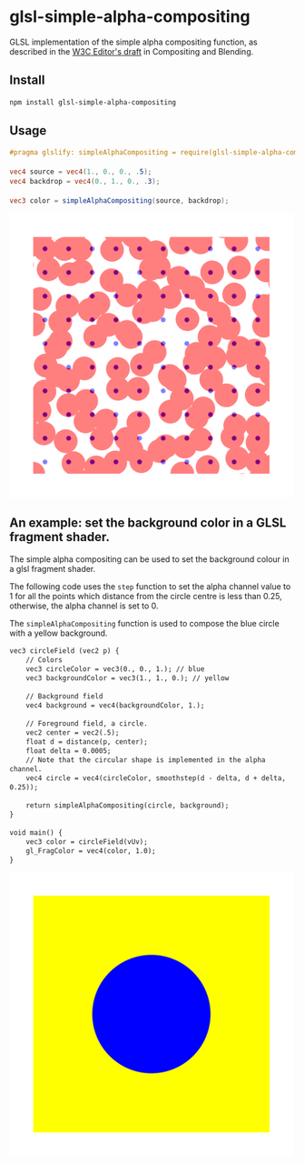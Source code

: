 # glsl-simple-alpha-compositing

GLSL implementation of the simple alpha compositing function, as described in the [W3C Editor's draft](https://drafts.fxtf.org/compositing-1/#simplealphacompositing) in Compositing and Blending.

## Install

```sh
npm install glsl-simple-alpha-compositing
```

## Usage

```glsl
#pragma glslify: simpleAlphaCompositing = require(glsl-simple-alpha-compositing);

vec4 source = vec4(1., 0., 0., .5);
vec4 backdrop = vec4(0., 1., 0., .3);

vec3 color = simpleAlphaCompositing(source, backdrop);
```

<img width="500px" src="./image.png">

## An example: set the background color in a GLSL fragment shader.

The simple alpha compositing can be used to set the background colour in a glsl fragment shader.

The following code uses the `step` function to set the alpha channel value to 1 for all the points which distance from the circle centre is less than 0.25, otherwise, the alpha channel is set to 0.

The `simpleAlphaCompositing` function is used to compose the blue circle with a yellow background.

```
vec3 circleField (vec2 p) {
	// Colors
	vec3 circleColor = vec3(0., 0., 1.); // blue
	vec3 backgroundColor = vec3(1., 1., 0.); // yellow

	// Background field
	vec4 background = vec4(backgroundColor, 1.);

	// Foreground field, a circle.
	vec2 center = vec2(.5);
	float d = distance(p, center);
	float delta = 0.0005;
	// Note that the circular shape is implemented in the alpha channel.
	vec4 circle = vec4(circleColor, smoothstep(d - delta, d + delta, 0.25));

	return simpleAlphaCompositing(circle, background);
}

void main() {
	vec3 color = circleField(vUv);
	gl_FragColor = vec4(color, 1.0);
}
```

<img width="500px" src="./image1.png">
